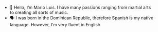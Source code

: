 - 👋 Hello, I’m Mario Luis. I have many passions ranging from martial arts to creating all sorts of music.
- 🗣️ I was born in the Dominican Republic, therefore Spanish is my native language. However, I'm very fluent in English.

<!---
mariovbaez/mariovbaez is a ✨ special ✨ repository because its `README.md` (this file) appears on your GitHub profile.
You can click the Preview link to take a look at your changes.
--->
